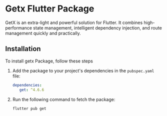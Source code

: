 # Getx Flutter Package

GetX is an extra-light and powerful solution for Flutter. It combines high-performance state management, intelligent dependency injection, and route management quickly and practically.

## Installation

To install getx Package, follow these steps

1. Add the package to your project's dependencies in the `pubspec.yaml` file:
   
   ```yaml
   dependencies:
      get: ^4.6.6
    ``` 
3. Run the following command to fetch the package:
    ``` 
    flutter pub get
    ``` 
